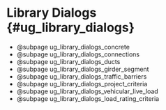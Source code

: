 Library Dialogs {#ug_library_dialogs}
==============================================

* @subpage ug_library_dialogs_concrete
* @subpage ug_library_dialogs_connections
* @subpage ug_library_dialogs_ducts
* @subpage ug_library_dialogs_girder_segment
* @subpage ug_library_dialogs_traffic_barriers
* @subpage ug_library_dialogs_project_criteria
* @subpage ug_library_dialogs_vehicular_live_load
* @subpage ug_library_dialogs_load_rating_criteria
